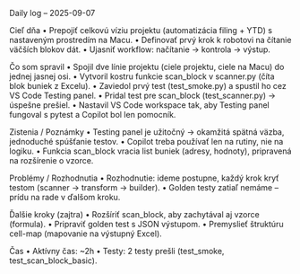 Daily log – 2025-09-07

Cieľ dňa
	•	Prepojiť celkovú víziu projektu (automatizácia filing + YTD) s nastaveným prostredím na Macu.
	•	Definovať prvý krok k robotovi na čítanie väčších blokov dát.
	•	Ujasniť workflow: načítanie → kontrola → výstup.

Čo som spravil
	•	Spojil dve línie projektu (ciele projektu, ciele na Macu) do jednej jasnej osi.
	•	Vytvoril kostru funkcie scan_block v scanner.py (číta blok buniek z Excelu).
	•	Zaviedol prvý test (test_smoke.py) a spustil ho cez VS Code Testing panel.
	•	Pridal test pre scan_block (test_scanner.py) → úspešne prešiel.
	•	Nastavil VS Code workspace tak, aby Testing panel fungoval s pytest a Copilot bol len pomocník.

Zistenia / Poznámky
	•	Testing panel je užitočný → okamžitá spätná väzba, jednoduché spúšťanie testov.
	•	Copilot treba používať len na rutiny, nie na logiku.
	•	Funkcia scan_block vracia list buniek (adresy, hodnoty), pripravená na rozšírenie o vzorce.

Problémy / Rozhodnutia
	•	Rozhodnutie: ideme postupne, každý krok kryť testom (scanner → transform → builder).
	•	Golden testy zatiaľ nemáme – prídu na rade v ďalšom kroku.

Ďalšie kroky (zajtra)
	•	Rozšíriť scan_block, aby zachytával aj vzorce (formula).
	•	Pripraviť golden test s JSON výstupom.
	•	Premyslieť štruktúru cell-map (mapovanie na výstupný Excel).

Čas
	•	Aktívny čas: ~2h
	•	Testy: 2 testy prešli (test_smoke, test_scan_block_basic).
